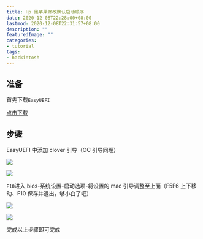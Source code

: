 ```yaml
---
title: Hp 黑苹果修改默认启动顺序
date: 2020-12-08T22:28:00+08:00
lastmod: 2020-12-08T22:31:57+08:00
description: ""
featuredImage: ""
categories:
- tutorial
tags:
- hackintosh
---
```


## 准备

首先下载`EasyUEFI`

[点击下载](https://www.easyuefi.com/index-cn.html)

## 步骤

EasyUEFI 中添加 clover 引导（OC 引导同理）

![](https://cdn.zggsong.cn/2020/12/08/fdf5c6f724bef.png)

![](https://cdn.zggsong.cn/2020/12/08/23e0da5d16c21.png)

`F10`进入 bios-系统设置-启动选项-将设置的 mac 引导调整至上面（F5F6 上下移动、F10 保存并退出，够小白了吧）

![](https://cdn.zggsong.cn/2020/12/08/704d25f33ae11.jpg)

![](https://cdn.zggsong.cn/2020/12/08/f829efc8ae278.jpg)

完成以上步骤即可完成
